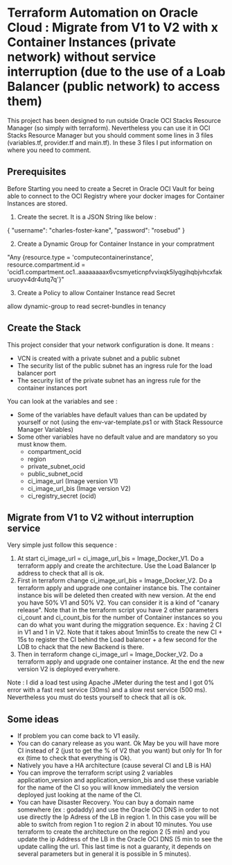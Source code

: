# Terraform Automation on Oracle Cloud : Migrate from V1 to V2 with x Container Instances (private network) without service interruption (due to the use of a Loab Balancer (public network) to access them)

This project has been designed to run outside Oracle OCI Stacks Resource Manager (so simply with terraform). Nevertheless you can use it in OCI Stacks Resource Manager but you should comment some lines in 3 files (variables.tf, provider.tf and main.tf). In these 3 files I put information on where you need to comment.

## Prerequisites

Before Starting you need to create a Secret in Oracle OCI Vault for being able to connect to the OCI Registry where your docker images for Container Instances are stored.

1) Create the secret. It is a JSON String like below : 

{
"username": "charles-foster-kane",
"password": "rosebud"
} 

2) Create a Dynamic Group for Container Instance in your compratment
   
"Any {resource.type = 'computecontainerinstance', resource.compartment.id = 'ocid1.compartment.oc1..aaaaaaaax6vcsmyeticnpfvvixqk5lyqgihqbjvhcxfakuruoyv4dr4utq7q'}"

3) Create a Policy to allow Container Instance read Secret

allow dynamic-group <dynamic-group-name> to read secret-bundles in tenancy

## Create the Stack

This project consider that your network configuration is done. It means : 
- VCN is created with a private subnet and a public subnet
- The security list of the public subnet has an ingress rule for the load balancer port
- The security list of the private subnet has an ingress rule for the container instances port

You can look at the variables and see : 
- Some of the variables have default values than can be updated by yourself or not (using the env-var-template.ps1 or with Stack Ressource Manager Variables)
- Some other variables have no default value and are mandatory so you must know them.
  - compartment_ocid
  - region
  - private_subnet_ocid
  - public_subnet_ocid
  - ci_image_url (Image version V1)
  - ci_image_url_bis (Image version V2)
  - ci_registry_secret (ocid)

## Migrate from V1 to V2 without interruption service

Very simple just follow this sequence :  

1) At start ci_image_url = ci_image_url_bis = Image_Docker_V1. Do a terraform apply and create the architecture. Use the Load Balancer Ip address to check that all is ok.
2) First in terraform  change ci_image_url_bis = Image_Docker_V2. Do a terraform apply and upgrade one container instance bis. The container instance bis will be deleted then created with new version. At the end you have 50% V1 and 50% V2. You can consider it is a kind of "canary release". Note that in the terraform script you have 2 other parameters ci_count and ci_count_bis for the number of Container instances so you can do what you want during the miggration sequence. Ex : having 2 CI in V1 and 1 in V2. Note that it takes about 1min15s to create the new CI + 15s to register the CI behind the Load balancer + a few second for the LOB to chack that the new Backend is there.
3) Then in terraform change ci_image_url = Image_Docker_V2. Do a terraform apply and upgrade one container instance. At the end the new version V2 is deployed everywhere.

Note : I did a load test using Apache JMeter during the test and I got 0% error with a fast rest service (30ms) and a slow rest service (500 ms). Nevertheless you must do tests yourself to check that all is ok. 

## Some ideas
- If problem you can come back to V1 easily.
- You can do canary release as you want. Ok May be you will have more CI instead of 2 (just to get the % of V2 that you want) but only for 1h for ex (time to check that everything is Ok).
- Natively you have a HA architecture (cause several CI and LB is HA)
- You can improve the terraform script using 2 variables application_version and application_version_bis and use these variable for the name of the CI so you will know immediately the version deployed just looking at the name of the CI.
- You can have Disaster Recovery. You can buy a domain name somewhere (ex : godaddy) and use the Oracle OCI DNS in order to not use directly the Ip Adress of the LB in region 1. In this case you will be able to switch from region 1 to region 2 in about 10 minutes. You use terraform to create the architecture on the region 2 (5 min) and you update the ip Address of the LB in the Oracle OCI DNS (5 min to see the update calling the url. This last time is not a guaranty, it depends on several parameters but in general it is possible in 5 minutes).
